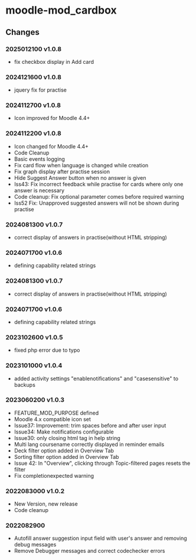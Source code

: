 moodle-mod_cardbox
========================

Changes
-------
### 2025012100 v1.0.8
* fix checkbox display in Add card
### 2024121600 v1.0.8
* jquery fix for practise
### 2024112700 v1.0.8
* Icon improved for Moodle 4.4+
### 2024112200 v1.0.8
* Icon changed for Moodle 4.4+
* Code Cleanup 
* Basic events logging
* Fix card flow when language is changed while creation
* Fix graph display after practise session
* Hide Suggest Answer button when no answer is given
* Iss43: Fix incorrect feedback while practise for cards where only one answer is necessary
* Code cleanup: Fix optional parameter comes before required warning
* Iss52 Fix: Unapproved suggested answers will not be shown during practise
### 2024081300 v1.0.7
* correct display of answers in practise(without HTML stripping)
### 2024071700 v1.0.6
* defining capability related strings

### 2024081300 v1.0.7
* correct display of answers in practise(without HTML stripping)

### 2024071700 v1.0.6
* defining capability related strings

### 2023102600 v1.0.5
* fixed php error due to typo

### 2023101000 v1.0.4
* added activity settings "enablenotifications" and "casesensitive" to backups

### 2023060200 v1.0.3
* FEATURE_MOD_PURPOSE defined
* Moodle 4.x compatible icon set
* Issue37: Improvement: trim spaces before and after user input
* Issue34: Make notifications configurable
* Issue30: only closing html tag in help string
* Multi lang coursename correctly displayed in reminder emails
* Deck filter option added in Overview Tab
* Sorting filter option added in Overview Tab
* Issue 42: In "Overview", clicking through Topic-filtered pages resets the filter
* Fix completionexpected warning


### 2022083000 v1.0.2

* New Version, new release
* Code cleanup

### 2022082900

* Autofill answer suggestion input field with user's answer and removing debug messages
* Remove Debugger messages and correct codechecker errors
